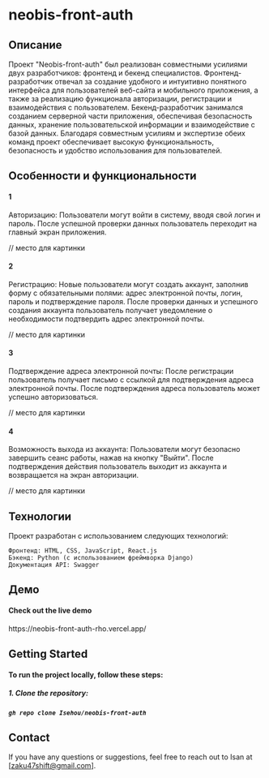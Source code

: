 <h1>neobis-front-auth</h1>

<h2>Описание</h2>

Проект "Neobis-front-auth" был реализован совместными усилиями двух разработчиков: фронтенд и бекенд специалистов. Фронтенд-разработчик отвечал за создание удобного и интуитивно понятного интерфейса для пользователей веб-сайта и мобильного приложения, а также за реализацию функционала авторизации, регистрации и взаимодействия с пользователем. Бекенд-разработчик занимался созданием серверной части приложения, обеспечивая безопасность данных, хранение пользовательской информации и взаимодействие с базой данных. Благодаря совместным усилиям и экспертизе обеих команд проект обеспечивает высокую функциональность, безопасность и удобство использования для пользователей.

<h2>Особенности и функциональности</h2>

<h4>1</h4>Авторизацию: Пользователи могут войти в систему, вводя свой логин и пароль. После успешной проверки данных пользователь переходит на главный экран приложения.

// место для картинки

<h4>2</h4>Регистрацию: Новые пользователи могут создать аккаунт, заполнив форму с обязательными полями: адрес электронной почты, логин, пароль и подтверждение пароля. После проверки данных и успешного создания аккаунта пользователь получает уведомление о необходимости подтвердить адрес электронной почты.

// место для картинки

<h4>3</h4>Подтверждение адреса электронной почты: После регистрации пользователь получает письмо с ссылкой для подтверждения адреса электронной почты. После подтверждения адреса пользователь может успешно авторизоваться.

// место для картинки

<h4>4</h4>Возможность выхода из аккаунта: Пользователи могут безопасно завершить сеанс работы, нажав на кнопку "Выйти". После подтверждения действия пользователь выходит из аккаунта и возвращается на экран авторизации.

// место для картинки

<h2>Технологии</h2>

Проект разработан с использованием следующих технологий:

    Фронтенд: HTML, CSS, JavaScript, React.js
    Бэкенд: Python (с использованием фреймворка Django)
    Документация API: Swagger

<h2>Демо</h2>

<h4>Check out the live demo </h4>https://neobis-front-auth-rho.vercel.app/

<h2>Getting Started</h2>

<h4>To run the project locally, follow these steps:</h4>

<h5>1. Clone the repository:<h5>

    gh repo clone Isehou/neobis-front-auth

<h2>Contact</h2>

If you have any questions or suggestions, feel free to reach out to Isan at [zaku47shift@gmail.com].
